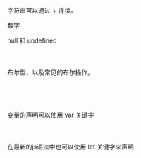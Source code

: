 字符串可以通过 + 连接。

数字

null 和 undefined

<div style="min-height: 24px;"></div>

布尔型，以及常见的布尔操作。

<div style="min-height: 24px;"></div>

<div style="min-height: 24px;"></div>

变量的声明可以使用 var 关键字

<div style="min-height: 24px;"></div>

在最新的js语法中也可以使用 let 关键字来声明

<div style="min-height: 24px;"></div>

